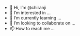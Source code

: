 - 👋 Hi, I’m @chiranji
- 👀 I’m interested in ...
- 🌱 I’m currently learning ...
- 💞️ I’m looking to collaborate on ...
- 📫 How to reach me ...

<!---
chiranji/chiranji is a ✨ special ✨ repository because its `README.md` (this file) appears on your GitHub profile.
You can click the Preview link to take a look at your changes.
--->
